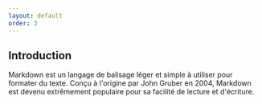 ```yaml
---
layout: default
order: 3
---
```




<!-- new slide -->

## Introduction

Markdown est un langage de balisage léger et simple à utiliser pour formater du texte. Conçu à l'origine par John Gruber en 2004, Markdown est devenu extrêmement populaire pour sa facilité de lecture et d'écriture.

<!-- new slide -->